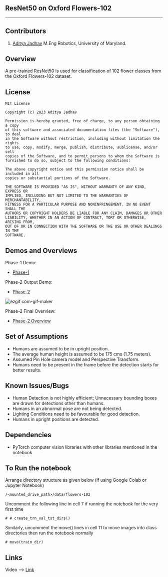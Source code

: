 ## ResNet50 on Oxford Flowers-102
---

## Contributors

1) [Aditya Jadhav](https://github.com/iamjadhav)
M.Eng Robotics, University of Maryland.

## Overview

A pre-trained ResNet50 is used for classification of 102 flower classes from the Oxford Flowers-102 dataset.

## License 

```
MIT License

Copyright (c) 2023 Aditya Jadhav

Permission is hereby granted, free of charge, to any person obtaining a copy
of this software and associated documentation files (the "Software"), to deal
in the Software without restriction, including without limitation the rights
to use, copy, modify, merge, publish, distribute, sublicense, and/or sell
copies of the Software, and to permit persons to whom the Software is
furnished to do so, subject to the following conditions:

The above copyright notice and this permission notice shall be included in all
copies or substantial portions of the Software.

THE SOFTWARE IS PROVIDED "AS IS", WITHOUT WARRANTY OF ANY KIND, EXPRESS OR
IMPLIED, INCLUDING BUT NOT LIMITED TO THE WARRANTIES OF MERCHANTABILITY,
FITNESS FOR A PARTICULAR PURPOSE AND NONINFRINGEMENT. IN NO EVENT SHALL THE
AUTHORS OR COPYRIGHT HOLDERS BE LIABLE FOR ANY CLAIM, DAMAGES OR OTHER
LIABILITY, WHETHER IN AN ACTION OF CONTRACT, TORT OR OTHERWISE, ARISING FROM,
OUT OF OR IN CONNECTION WITH THE SOFTWARE OR THE USE OR OTHER DEALINGS IN THE 
SOFTWARE.
```

## Demos and Overviews

Phase-1 Demo:

- [Phase-1](https://youtu.be/lwNjuT5e-FM)

Phase-2 Output Demo:

- [Phase-2](https://www.youtube.com/watch?v=CXsixNbqTj8)

![ezgif com-gif-maker](https://user-images.githubusercontent.com/35925489/138687478-1459cc24-4aad-42cc-9227-612790c5da71.gif)

Phase-2 Final Overview:

- [Phase-2 Overview](https://youtu.be/G9Qp9nsc6AY)

## Set of Assumptions 

- Humans are assumed to be in upright position.
- The average human height is assumed to be 175 cms (1.75 meters).
- Assumed Pin Hole camera model and Perspective Transform.
- Humans need to be present in the frame before the detection starts for better results.

## Known Issues/Bugs 

- Human Detection is not highly efficient; Unnecessary bounding boxes are drawn for detections other than humans.
- Humans in an abnormal pose are not being detected.
- Lighting Conditions need to be favourable for good detection.
- Humans in upright positions are detected.

## Dependencies

- PyTorch computer vision libraries with other libraries mentioned in the notebook

## To Run the notebook

Arrange directory structure as given below (if using Google Colab or Jupyter Notebook)
```
/<mounted_drive_path>/data/flowers-102
```
Uncomment the following line in cell 7 if running the notebook for the very first time
```
# # create_trn_val_tst_dirs()
```
Similarly, uncomment the move() lines in cell 11 to move images into class directories
then run the notebook normally
```
# move(train_dir)
```
## Links

Video --> [Link](https://www.google.com/)

